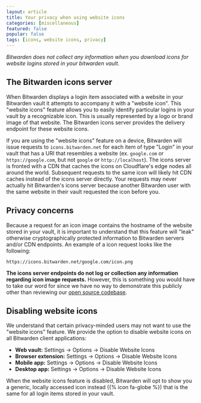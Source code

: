 ```yaml
---
layout: article
title: Your privacy when using website icons
categories: [miscellaneous]
featured: false
popular: false
tags: [icons, website icons, privacy]
---
```


*Bitwarden does not collect any information when you download icons for website logins stored in your bitwarden vault.*

## The Bitwarden icons server

When Bitwarden displays a login item associated with a website in your Bitwarden vault it attempts to accompany it with a "website icon". This "website icons" feature allows you to easily identify particular logins in your vault by a recognizable icon. This is usually represented by a logo or brand image of that website. The Bitwarden icons server provides the delivery endpoint for these website icons.

If you are using the "website icons" feature on a device, Bitwarden will issue requests to `icons.bitwarden.net` for each item of type "Login" in your vault that has a URI that resembles a website (ex. `google.com` or `https://google.com`, but not `google` or `http://localhost`). The icons server is fronted with a CDN that caches the icons on Cloudflare's edge nodes all around the world. Subsequent requests to the same icon will likely hit CDN caches instead of the icons server directly. Your requests may never actually hit Bitwarden's icons server because another Bitwarden user with the same website in their vault requested the icon before you.

## Privacy concerns

Because a request for an icon image contains the hostname of the website stored in your vault, it is important to understand that this feature will "leak" otherwise cryptographically protected information to Bitwarden servers and/or CDN endpoints. An example of a icon request looks like the following:

`https://icons.bitwarden.net/google.com/icon.png`

**The icons server endpoints do not log or collection any information regarding icon image requests.** However, this is something you would have to take our word for since we have no way to demonstrate this publicly other than reviewing our [open source codebase](https://github.com/bitwarden).

## Disabling website icons

We understand that certain privacy-minded users may not want to use the "website icons" feature. We provide the option to disable website icons on all Bitwarden client applications:

- **Web vault:** Settings &rarr; Options &rarr; Disable Website Icons
- **Browser extension:** Settings &rarr; Options &rarr; Disable Website Icons
- **Mobile app:** Settings &rarr; Options &rarr; Disable Website Icons
- **Desktop app:** Settings &rarr; Options &rarr; Disable Website Icons

When the website icons feature is disabled, Bitwarden will opt to show you a generic, locally accessed icon instead ({% icon fa-globe %}) that is the same for all login items stored in your vault.
